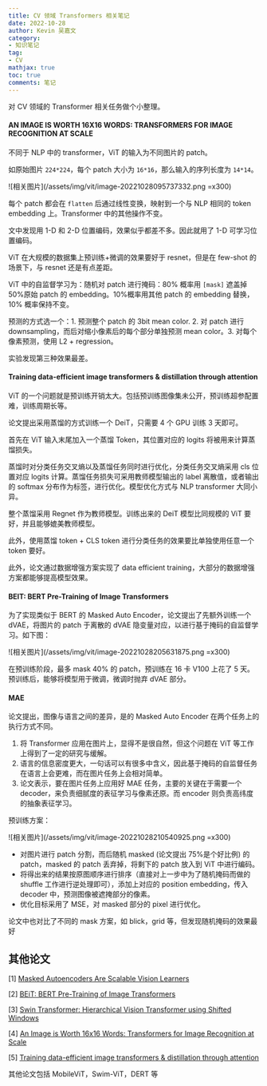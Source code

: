 ```yaml
---
title: CV 领域 Transformers 相关笔记
date: 2022-10-28
author: Kevin 吴嘉文
category:
- 知识笔记
tag:
- CV
mathjax: true
toc: true
comments: 笔记
---
```


对 CV 领域的 Transformer 相关任务做个小整理。

#### AN IMAGE IS WORTH 16X16 WORDS: TRANSFORMERS FOR IMAGE RECOGNITION AT SCALE

不同于 NLP 中的 transformer，ViT 的输入为不同图片的 patch。

如原始图片 `224*224`，每个 patch 大小为 `16*16`，那么输入的序列长度为 `14*14`。

![相关图片](/assets/img/vit/image-20221028095737332.png =x300)

每个 patch 都会在 `flatten` 后通过线性变换，映射到一个与 NLP 相同的 token embedding 上。Transformer 中的其他操作不变。

文中发现用 1-D 和 2-D 位置编码，效果似乎都差不多。因此就用了 1-D 可学习位置编码。

ViT 在大规模的数据集上预训练+微调的效果要好于 resnet，但是在 few-shot 的场景下，与 resnet 还是有点差距。

ViT 中的自监督学习为：随机对 patch 进行掩码：80% 概率用 `[mask]` 遮盖掉 50%原始 patch 的 embedding。10%概率用其他 patch 的 embedding 替换，10% 概率保持不变。

预测的方式选一个：1. 预测整个 patch 的 3bit mean color. 2. 对 patch 进行 downsampling，而后对缩小像素后的每个部分单独预测 mean color。3. 对每个像素预测，使用 L2 + regression。

实验发现第三种效果最差。

#### Training data-efficient image transformers & distillation through attention

ViT 的一个问题就是预训练开销太大。包括预训练图像集未公开，预训练超参配置难，训练周期长等。

论文提出采用蒸馏的方式训练一个 DeiT，只需要 4 个 GPU 训练 3 天即可。

首先在 ViT 输入末尾加入一个蒸馏 Token，其位置对应的 logits 将被用来计算蒸馏损失。

蒸馏时对分类任务交叉熵以及蒸馏任务同时进行优化，分类任务交叉熵采用 cls 位置对应 logits 计算。蒸馏任务损失可采用教师模型输出的 label 离散值，或者输出的 softmax 分布作为标签，进行优化。模型优化方式与 NLP transformer 大同小异。

整个蒸馏采用 Regnet 作为教师模型。训练出来的 DeiT 模型比同规模的 ViT 要好，并且能够媲美教师模型。

此外，使用蒸馏 token + CLS token 进行分类任务的效果要比单独使用任意一个 token 要好。

此外，论文通过数据增强方案实现了 data efficient training，大部分的数据增强方案都能够提高模型效果。

#### BEIT: BERT Pre-Training of Image Transformers 

为了实现类似于 BERT 的 Masked Auto Encoder，论文提出了先额外训练一个 dVAE，将图片的 patch 于离散的 dVAE 隐变量对应，以进行基于掩码的自监督学习。如下图：

![相关图片](/assets/img/vit/image-20221028205631875.png =x300)

在预训练阶段，最多 mask 40% 的 patch，预训练在 16 卡 V100 上花了 5 天。预训练后，能够将模型用于微调，微调时抛弃 dVAE 部分。

#### MAE

论文提出，图像与语言之间的差异，是的 Masked Auto Encoder 在两个任务上的执行方式不同。

1. 将 Transformer 应用在图片上，显得不是很自然，但这个问题在 ViT 等工作上得到了一定的研究与缓解。
2. 语言的信息密度更大，一句话可以有很多中含义，因此基于掩码的自监督任务在语言上会更难，而在图片任务上会相对简单。
3. 论文表示，要在图片任务上应用好 MAE 任务，主要的关键在于需要一个 decoder，来负责细腻度的表征学习与像素还原。而 encoder 则负责高纬度的抽象表征学习。

预训练方案：

![相关图片](/assets/img/vit/image-20221028210540925.png =x300)

- 对图片进行 patch 分割，而后随机 masked (论文提出 75%是个好比例) 的 patch，masked 的 patch 丢弃掉，将剩下的 patch 放入到 ViT 中进行编码。
- 将得出来的结果按原图顺序进行排序（直接对上一步中为了随机掩码而做的 shuffle 工作进行逆处理即可），添加上对应的 position embedding，传入 decoder 中，预测图像被遮掩部分的像素。
- 优化目标采用了 MSE，对 masked 部分的 pixel 进行优化。

论文中也对比了不同的 mask 方案，如 blick，grid 等，但发现随机掩码的效果最好



## 其他论文

[1] [Masked Autoencoders Are Scalable Vision Learners](http://arxiv.org/abs/2111.06377)

[2] [BEiT: BERT Pre-Training of Image Transformers](http://arxiv.org/abs/2106.08254)

[3] [Swin Transformer: Hierarchical Vision Transformer using Shifted Windows](http://arxiv.org/abs/2103.14030)

[4] [An Image is Worth 16x16 Words: Transformers for Image Recognition at Scale](http://arxiv.org/abs/2010.11929)

[5] [Training data-efficient image transformers & distillation through attention](http://arxiv.org/abs/2012.12877)

其他论文包括 MobileViT，Swim-ViT，DERT 等